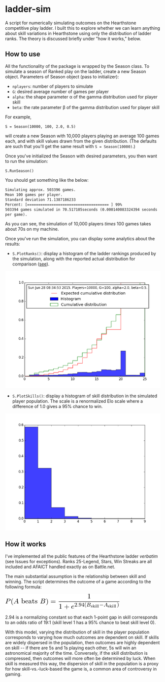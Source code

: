 # ladder-sim

A script for numerically simulating outcomes on the Hearthstone competitive play ladder. 
I built this to explore whether we can learn anything about skill variations in Hearthstone using only the distribution of ladder ranks. 
The theory is discussed briefly under "how it works," below. 

## How to use

All the functionality of the package is wrapped by the Season class. 
To simulate a season of Ranked play on the ladder, create a new Season object. 
Parameters of Season object (pass to initializer):

* `nplayers`: number of players to simulate
* `G`: desired average number of games per player
* `alpha`: the shape parameter α of the gamma distribution used for player skill
* `beta`: the rate parameter β of the gamma distribution used for player skill

For example, 

	S = Season(10000, 100, 2.0, 0.5)

will create a new Season with 10,000 players playing an average 100 games each, and with skill values drawn from the given distribution. 
(The defaults are such that you'll get the same result with `S = Season(10000)`.)

Once you've initialized the Season with desired parameters, you then want to run the simulation: 

	S.RunSeason()

You should get something like the below: 

	Simulating approx. 503396 games.
	Mean 100 games per player.
	Standard deviation 71.1387186233
	Percent: [===================================== ] 99%
	503394 games simulated in 70.517105seconds (0.000140083324394 seconds per game).

As you can see, the simulation of 10,000 players *times* 100 games takes about 70s on my machine. 

Once you've run the simulation, you can display some analytics about the results: 

* `S.PlotRanks()`: display a histogram of the ladder rankings produced by the simulation, along with the reported actual distribution for comparison ([see](http://us.battle.net/hearthstone/en/forum/topic/16858985939)). 

![](./img/plotranks-demo.png)

* `S.PlotSkills()`: display a histogram of skill distribution in the simulated player population. The scale is a renormalized Elo scale where a difference of 1.0 gives a 95% chance to win. 

![](./img/plotskills-demo.png)

## How it works

I've implemented all the public features of the Hearthstone ladder *verbatim* (see Issues for exceptions). 
Ranks 25-Legend, Stars, Win Streaks are all included and AFAICT handled exactly as on Battle.net. 

The main substantial assumption is the relationship between skill and winning. 
The script determines the outcome of a game according to the following formula: 

![](./img/win-model.png)

2.94 is a normalizing constant so that each 1-point gap in skill corresponds to an odds ratio of 19:1 (skill level 1 has a 95% chance to beat skill level 0). 

With this model, varying the distribution of skill in the player population corresponds to varying how much outcomes are dependent on skill. 
If skills are widely dispersed in the population, then outcomes are highly dependent on skill -- if there are 5s and 1s playing each other, 5s will win an astronomical majority of the time. 
Conversely, if the skill distribution is compressed, then outcomes will more often be determined by luck. 
When skill is measured this way, the dispersion of skill in the population is a proxy for how skill-vs.-luck-based the game is, a common area of controversy in gaming. 